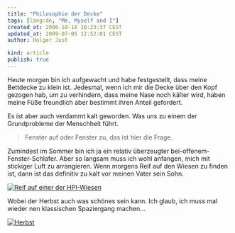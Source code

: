 ```yaml
---
title: "Philosophie der Decke"
tags: [lang:de, "Me, Myself and I"]
created_at: 2006-10-18 10:23:37 CEST
updated_at: 2009-07-05 12:52:01 CEST
author: Holger Just

kind: article
publish: true
---
```


Heute morgen bin ich aufgewacht und habe festgestellt, dass meine Bettdecke zu klein ist. Jedesmal, wenn ich mir die Decke über den Kopf gezogen hab, um zu verhindern, dass meine Nase noch kälter wird, haben meine Füße freundlich aber bestimmt ihren Anteil gefordert.

Es ist aber auch verdammt kalt geworden. Was uns zu einem der Grundprobleme der Menschheit führt.

>Fenster auf oder Fenster zu, das ist hier die Frage.

Zumindest im Sommer bin ich ja ein relativ überzeugter bei-offenem-Fenster-Schlafer. Aber so langsam muss ich wohl anfangen, mich mit stickiger Luft zu arrangieren. Wenn morgens Reif auf den Wiesen zu finden ist, dann ist das definitiv zu kalt vor meinen Vater sein Sohn.

<a href="http://www.flickr.com/photos/meine-erde/272947249/"><img src="http://static.flickr.com/113/272947249_649934e5af.jpg" alt="Reif auf einer der HPI-Wiesen" title="Kalt ists geworden" class="center"/></a>

Wobei der Herbst auch was schönes sein kann. Ich glaub, ich muss mal wieder nen klassischen Spaziergang machen...

<a href="http://www.flickr.com/photos/meine-erde/272950337/"><img src="http://static.flickr.com/91/272950337_2a321d0ddf.jpg" alt="Herbst" title="" class="center"/></a>
